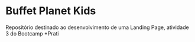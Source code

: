 # Buffet Planet Kids

Repositório destinado ao desenvolvimento de uma Landing Page, atividade 3 do Bootcamp +Prati
